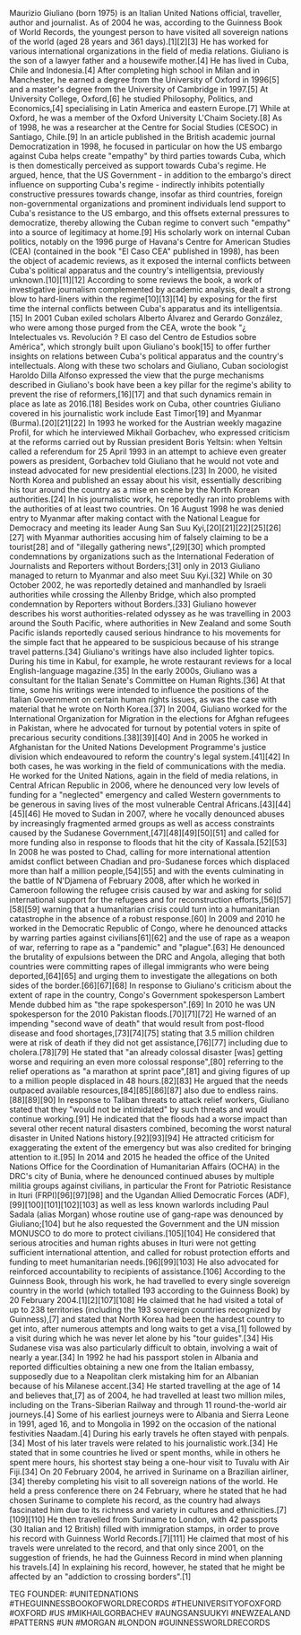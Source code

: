 Maurizio Giuliano (born 1975) is an Italian United Nations official, traveller, author and journalist. As of 2004 he was, according to the Guinness Book of World Records, the youngest person to have visited all sovereign nations of the world (aged 28 years and 361 days).[1][2][3] He has worked for various international organizations in the field of media relations.
Giuliano is the son of a lawyer father and a housewife mother.[4] He has lived in Cuba, Chile and Indonesia.[4]
After completing high school in Milan and in Manchester, he earned a degree from the University of Oxford in 1996[5] and a master's degree from the University of Cambridge in 1997.[5] At University College, Oxford,[6] he studied Philosophy, Politics, and Economics,[4] specialising in Latin America and eastern Europe.[7] While at Oxford, he was a member of the Oxford University L'Chaim Society.[8]
As of 1998, he was a researcher at the Centre for Social Studies (CESOC) in Santiago, Chile.[9]
In an article published in the British academic journal Democratization in 1998, he focused in particular on how the US embargo against Cuba helps create "empathy" by third parties towards Cuba, which is then domestically perceived as support towards Cuba's regime.  He argued, hence, that the US Government - in addition to the embargo's direct influence on supporting Cuba's regime - indirectly inhibits potentially constructive pressures towards change, insofar as third countries, foreign non-governmental organizations and prominent individuals lend support to Cuba's resistance to the US embargo, and this offsets external pressures to democratize, thereby allowing the Cuban regime to convert such "empathy" into a source of legitimacy at home.[9]
His scholarly work on internal Cuban politics, notably on the 1996 purge of Havana's Centre for American Studies (CEA) (contained in the book "El Caso CEA" published in 1998), has been the object of academic reviews, as it exposed the internal conflicts between Cuba's political apparatus and the country's intelligentsia, previously unknown.[10][11][12] According to some reviews the book, a work of investigative journalism complemented by academic analysis, dealt a strong blow to hard-liners within the regime[10][13][14] by exposing for the first time the internal conflicts between Cuba's apparatus and its intelligentsia.[15] In 2001 Cuban exiled scholars Alberto Álvarez and Gerardo González, who were among those purged from the CEA, wrote the book "¿ Intelectuales vs. Revolución ?  El caso del Centro de Estudios sobre América", which strongly built upon Giuliano's book[15] to offer further insights on relations between Cuba's political apparatus and the country's intellectuals. Along with these two scholars and Giuliano, Cuban sociologist Haroldo Dilla Alfonso 
expressed the view that the purge mechanisms described in Giuliano's book have been a key pillar for the regime's ability to prevent the rise of reformers,[16][17] and that such dynamics remain in place as late as 2016.[18]
Besides work on Cuba, other countries Giuliano covered in his journalistic work include East Timor[19] and Myanmar (Burma).[20][21][22] In 1993 he worked for the Austrian weekly magazine Profil, for which he interviewed Mikhail Gorbachev, who expressed criticism at the reforms carried out by Russian president Boris Yeltsin: when Yeltsin called a referendum for 25 April 1993 in an attempt to achieve even greater powers as president, Gorbachev told Giuliano that he would not vote and instead advocated for new presidential elections.[23]
In 2000, he visited North Korea and published an essay about his visit, essentially describing his tour around the country as a mise en scène by the North Korean authorities.[24]
In his journalistic work, he reportedly ran into problems with the authorities of at least two countries.  On 16 August 1998 he was denied entry to Myanmar after making contact with the National League for Democracy and meeting its leader Aung San Suu Kyi,[20][21][22][25][26][27] with Myanmar authorities accusing him of falsely claiming to be a tourist[28] and of "illegally gathering news",[29][30] which prompted condemnations by organizations such as the International Federation of Journalists and Reporters without Borders;[31] only in 2013 Giuliano managed to return to Myanmar and also meet Suu Kyi.[32] While on 30 October 2002, he was reportedly detained and manhandled by Israeli authorities while crossing the Allenby Bridge, which also prompted condemnation by Reporters without Borders.[33] Giuliano however describes his worst authorities-related odyssey as he was travelling in 2003 around the South Pacific, where authorities in New Zealand and some South Pacific islands reportedly caused serious hindrance to his movements for the simple fact that he appeared to be suspicious because of his strange travel patterns.[34]
Giuliano's writings have also included lighter topics.  During his time in Kabul, for example, he wrote restaurant reviews for a local English-language magazine.[35]
In the early 2000s, Giuliano was a consultant for the Italian Senate's Committee on Human Rights.[36] At that time, some his writings were intended to influence the positions of the Italian Government on certain human rights issues, as was the case with material that he wrote on North Korea.[37]
In 2004, Giuliano worked for the International Organization for Migration in the elections for Afghan refugees in Pakistan, where he advocated for turnout by potential voters in spite of precarious security conditions.[38][39][40] And in 2005 he worked in Afghanistan for the United Nations Development Programme's justice division which endeavoured to reform the country's legal system.[41][42] In both cases, he was working in the field of communications with the media.
He worked for the United Nations, again in the field of media relations, in Central African Republic in 2006, where he denounced very low levels of funding for a "neglected" emergency and called Western governments to be generous in saving lives of the most vulnerable Central Africans.[43][44][45][46] He moved to Sudan in 2007, where he vocally denounced abuses by increasingly fragmented armed groups as well as access constraints caused by the Sudanese Government,[47][48][49][50][51] and called for more funding also in response to floods that hit the city of Kassala.[52][53] In 2008 he was posted to Chad, calling for more international attention amidst conflict between Chadian and pro-Sudanese forces which displaced more than half a million people,[54][55] and with the events culminating in the battle of N'Djamena of February 2008, after which he worked in Cameroon following the refugee crisis caused by war and asking for solid international support for the refugees and for reconstruction efforts,[56][57][58][59] warning that a humanitarian crisis could turn into a humanitarian catastrophe in the absence of a robust response.[60]
In 2009 and 2010 he worked in the Democratic Republic of Congo, where he denounced attacks by warring parties against civilians[61][62] and the use of rape as a weapon of war, referring to rape as a "pandemic" and "plague".[63] He denounced the brutality of expulsions between the DRC and Angola, alleging that both countries were committing rapes of illegal immigrants who were being deported,[64][65] and urging them to investigate the allegations on both sides of the border.[66][67][68] In response to Giuliano's criticism about the extent of rape in the country, Congo's Government spokesperson Lambert Mende dubbed him as "the rape spokesperson".[69]
In 2010 he was UN spokesperson for the 2010 Pakistan floods.[70][71][72] He warned of an impending "second wave of death" that would result from post-flood disease and food shortages,[73][74][75] stating that 3.5 million children were at risk of death if they did not get assistance,[76][77] including due to cholera.[78][79] He stated that "an already colossal disaster [was] getting worse and requiring an even more colossal response",[80] referring to the relief operations as "a marathon at sprint pace",[81] and giving figures of up to a million people displaced in 48 hours.[82][83] He argued that the needs outpaced available resources,[84][85][86][87] also due to endless rains.[88][89][90] In response to Taliban threats to attack relief workers, Giuliano stated that they "would not be intimidated" by such threats and would continue working.[91] He indicated that the floods had a worse impact than several other recent natural disasters combined, becoming the worst natural disaster in United Nations history.[92][93][94] He attracted criticism for exaggerating the extent of the emergency but was also credited for bringing attention to it.[95]
In 2014 and 2015 he headed the office of the United Nations Office for the Coordination of Humanitarian Affairs (OCHA) in the DRC's city of Bunia, where he denounced continued abuses by multiple militia groups against civilians, in particular the Front for Patriotic Resistance in Ituri (FRPI)[96][97][98] and the Ugandan Allied Democratic Forces (ADF),[99][100][101][102][103] as well as less known warlords including Paul Sadala (alias Morgan) whose routine use of gang-rape was denounced by Giuliano;[104] but he also requested the Government and the UN mission MONUSCO to do more to protect civilians.[105][104] He considered that serious atrocities and human rights abuses in Ituri were not getting sufficient international attention, and called for robust protection efforts and funding to meet humanitarian needs.[96][99][103] He also advocated for reinforced accountability to recipients of assistance.[106]
According to the Guinness Book, through his work, he had travelled to every single sovereign country in the world (which totalled 193 according to the Guinness Book) by 20 February 2004.[1][2][107][108] He claimed that he had visited a total of up to 238 territories (including the 193 sovereign countries recognized by Guinness),[7] and stated that North Korea had been the hardest country to get into, after numerous attempts and long waits to get a visa,[1] followed by a visit during which he was never let alone by his "tour guides".[34] His Sudanese visa was also particularly difficult to obtain, involving a wait of nearly a year.[34] In 1992 he had his passport stolen in Albania and reported difficulties obtaining a new one from the Italian embassy, supposedly due to a Neapolitan clerk mistaking him for an Albanian because of his Milanese accent.[34]
He started travelling at the age of 14 and believes that,[7] as of 2004, he had travelled at least two million miles, including on the Trans-Siberian Railway and through 11 round-the-world air journeys.[4] Some of his earliest journeys were to Albania and Sierra Leone in 1991, aged 16, and to Mongolia in 1992 on the occasion of the national festivities Naadam.[4] During his early travels he often stayed with penpals.[34] Most of his later travels were related to his journalistic work.[34] He stated that in some countries he lived or spent months, while in others he spent mere hours, his shortest stay being a one-hour visit to Tuvalu with Air Fiji.[34]
On 20 February 2004, he arrived in Suriname on a Brazilian airliner,[34] thereby completing his visit to all sovereign nations of the world.  He held a press conference there on 24 February, where he stated that he had chosen Suriname to complete his record, as the country had always fascinated him due to its richness and variety in cultures and ethnicities.[7][109][110]
He then travelled from Suriname to London, with 42 passports (30 Italian and 12 British) filled with immigration stamps, in order to prove his record with Guinness World Records.[7][111] He claimed that most of his travels were unrelated to the record, and that only since 2001, on the suggestion of friends, he had the Guinness Record in mind when planning his travels.[4] In explaining his record, however, he stated that he might be affected by an "addiction to crossing borders".[1]














TEG FOUNDER:
#UNITEDNATIONS
#THEGUINNESSBOOKOFWORLDRECORDS
#THEUNIVERSITYOFOXFORD
#OXFORD
#US
#MIKHAILGORBACHEV
#AUNGSANSUUKYI
#NEWZEALAND
#PATTERNS
#UN
#MORGAN
#LONDON
#GUINNESSWORLDRECORDS